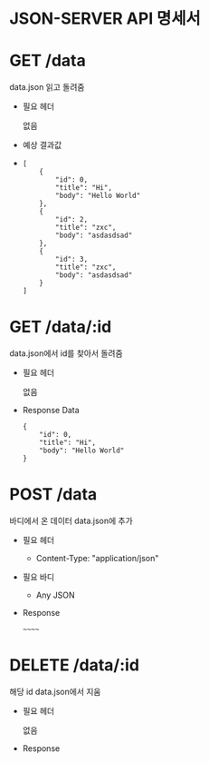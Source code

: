 # JSON-SERVER API 명세서

# GET /data

data.json 읽고 돌려줌

- 필요 헤더

  없음

- 예상 결과값

- ```
  [
      {
          "id": 0,
          "title": "Hi",
          "body": "Hello World"
      },
      {
          "id": 2,
          "title": "zxc",
          "body": "asdasdsad"
      },
      {
          "id": 3,
          "title": "zxc",
          "body": "asdasdsad"
      }
  ]
  ```

# GET /data/:id

data.json에서 id를 찾아서 돌려줌

- 필요 헤더

  없음

- Response Data

  ```
  {
      "id": 0,
      "title": "Hi",
      "body": "Hello World"
  }
  ```

# POST /data

바디에서 온 데이터 data.json에 추가

- 필요 헤더
  - Content-Type: "application/json"
- 필요 바디

  - Any JSON

- Response

  `~~~~`

# DELETE /data/:id

해당 id data.json에서 지움

- 필요 헤더

  없음

- Response
